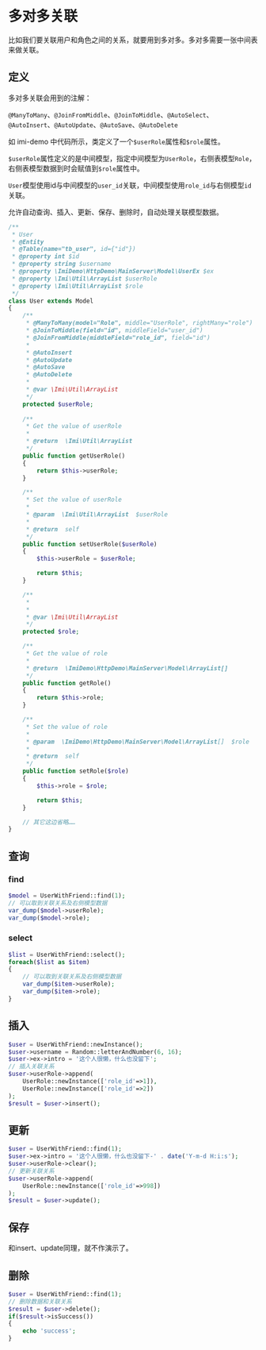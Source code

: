 # 多对多关联

比如我们要关联用户和角色之间的关系，就要用到多对多。多对多需要一张中间表来做关联。

## 定义

多对多关联会用到的注解：

`@ManyToMany`、`@JoinFromMiddle`、`@JoinToMiddle`、`@AutoSelect`、`@AutoInsert`、`@AutoUpdate`、`@AutoSave`、`@AutoDelete`

如 imi-demo 中代码所示，类定义了一个`$userRole`属性和`$role`属性。

`$userRole`属性定义的是中间模型，指定中间模型为`UserRole`，右侧表模型`Role`，右侧表模型数据到时会赋值到`$role`属性中。

`User`模型使用id与中间模型的`user_id`关联，中间模型使用`role_id`与右侧模型`id`关联。

允许自动查询、插入、更新、保存、删除时，自动处理关联模型数据。

```php
/**
 * User
 * @Entity
 * @Table(name="tb_user", id={"id"})
 * @property int $id
 * @property string $username
 * @property \ImiDemo\HttpDemo\MainServer\Model\UserEx $ex
 * @property \Imi\Util\ArrayList $userRole
 * @property \Imi\Util\ArrayList $role
 */
class User extends Model
{
	/**
	 * @ManyToMany(model="Role", middle="UserRole", rightMany="role")
	 * @JoinToMiddle(field="id", middleField="user_id")
	 * @JoinFromMiddle(middleField="role_id", field="id")
	 * 
	 * @AutoInsert
	 * @AutoUpdate
	 * @AutoSave
	 * @AutoDelete
	 *
	 * @var \Imi\Util\ArrayList
	 */
	protected $userRole;
	
	/**
	 * Get the value of userRole
	 *
	 * @return  \Imi\Util\ArrayList
	 */ 
	public function getUserRole()
	{
		return $this->userRole;
	}

	/**
	 * Set the value of userRole
	 *
	 * @param  \Imi\Util\ArrayList  $userRole
	 *
	 * @return  self
	 */ 
	public function setUserRole($userRole)
	{
		$this->userRole = $userRole;

		return $this;
	}

	/**
	 * 
	 *
	 * @var \Imi\Util\ArrayList
	 */
	protected $role;

	/**
	 * Get the value of role
	 *
	 * @return  \ImiDemo\HttpDemo\MainServer\Model\ArrayList[]
	 */ 
	public function getRole()
	{
		return $this->role;
	}

	/**
	 * Set the value of role
	 *
	 * @param  \ImiDemo\HttpDemo\MainServer\Model\ArrayList[]  $role
	 *
	 * @return  self
	 */ 
	public function setRole($role)
	{
		$this->role = $role;

		return $this;
	}

	// 其它这边省略……
}
```

## 查询

### find

```php
$model = UserWithFriend::find(1);
// 可以取到关联关系及右侧模型数据
var_dump($model->userRole);
var_dump($model->role);
```

### select

```php
$list = UserWithFriend::select();
foreach($list as $item)
{
	// 可以取到关联关系及右侧模型数据
	var_dump($item->userRole);
	var_dump($item->role);
}
```

## 插入

```php
$user = UserWithFriend::newInstance();
$user->username = Random::letterAndNumber(6, 16);
$user->ex->intro = '这个人很懒，什么也没留下';
// 插入关联关系
$user->userRole->append(
	UserRole::newInstance(['role_id'=>1]), 
	UserRole::newInstance(['role_id'=>2])
);
$result = $user->insert();
```

## 更新

```php
$user = UserWithFriend::find(1);
$user->ex->intro = '这个人很懒，什么也没留下-' . date('Y-m-d H:i:s');
$user->userRole->clear();
// 更新关联关系
$user->userRole->append(
	UserRole::newInstance(['role_id'=>998])
);
$result = $user->update();
```

## 保存

和insert、update同理，就不作演示了。

## 删除

```php
$user = UserWithFriend::find(1);
// 删除数据和关联关系
$result = $user->delete();
if($result->isSuccess())
{
	echo 'success';
}
```